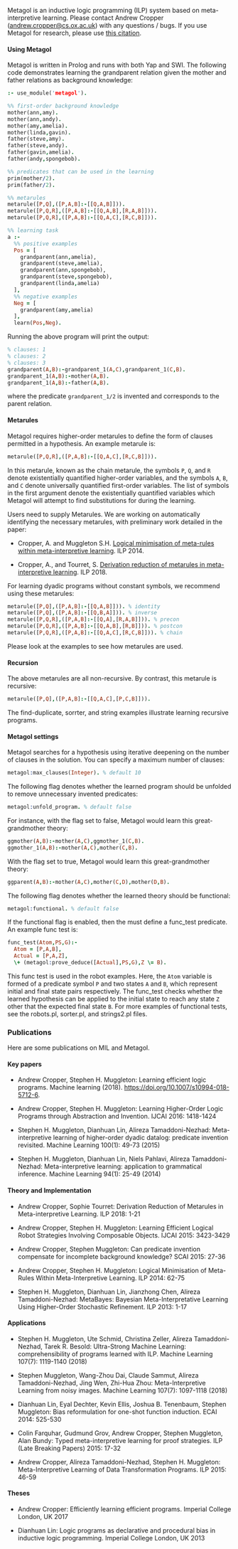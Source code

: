 Metagol is an inductive logic programming (ILP) system based on meta-interpretive learning. Please contact Andrew Cropper (andrew.cropper@cs.ox.ac.uk) with any questions / bugs. If you use Metagol for research, please use [this citation](https://raw.githubusercontent.com/metagol/metagol/master/metagol.bib).

#### Using Metagol

Metagol is written in Prolog and runs with both Yap and SWI. The following code demonstrates learning the grandparent relation given the mother and father relations as background knowledge:

```prolog
:- use_module('metagol').

%% first-order background knowledge
mother(ann,amy).
mother(ann,andy).
mother(amy,amelia).
mother(linda,gavin).
father(steve,amy).
father(steve,andy).
father(gavin,amelia).
father(andy,spongebob).

%% predicates that can be used in the learning
prim(mother/2).
prim(father/2).

%% metarules
metarule([P,Q],([P,A,B]:-[[Q,A,B]])).
metarule([P,Q,R],([P,A,B]:-[[Q,A,B],[R,A,B]])).
metarule([P,Q,R],([P,A,B]:-[[Q,A,C],[R,C,B]])).

%% learning task
a :-
  %% positive examples
  Pos = [
    grandparent(ann,amelia),
    grandparent(steve,amelia),
    grandparent(ann,spongebob),
    grandparent(steve,spongebob),
    grandparent(linda,amelia)
  ],
  %% negative examples
  Neg = [
    grandparent(amy,amelia)
  ],
  learn(Pos,Neg).

```
Running the above program will print the output:

```prolog
% clauses: 1
% clauses: 2
% clauses: 3
grandparent(A,B):-grandparent_1(A,C),grandparent_1(C,B).
grandparent_1(A,B):-mother(A,B).
grandparent_1(A,B):-father(A,B).
```

where the predicate `grandparent_1/2` is invented and corresponds to the parent relation.

#### Metarules

Metagol requires higher-order metarules to define the form of clauses permitted in a hypothesis. An example metarule is:

```prolog
metarule([P,Q,R],([P,A,B]:-[[Q,A,C],[R,C,B]])).
```

In this metarule, known as the chain metarule, the symbols `P`, `Q`, and `R` denote existentially quantified higher-order variables, and the symbols `A`, `B`, and `C` denote universally quantified first-order variables. The list of symbols in the first argument denote the existentially quantified variables which Metagol will attempt to find substitutions for during the learning.

Users need to supply Metarules. We are working on automatically identifying the necessary metarules, with preliminary work detailed in the paper:

* Cropper, A. and Muggleton S.H. [Logical minimisation of meta-rules within meta-interpretive learning](http://andrewcropper.com/pubs/ilp14-minmeta.pdf). ILP 2014.

* Cropper, A., and Tourret, S. [Derivation reduction of metarules in meta-interpretive learning](http://andrewcropper.com/pubs/ilp18-dreduce.pdf). ILP 2018.

For learning dyadic programs without constant symbols, we recommend using these metarules:

```prolog
metarule([P,Q],([P,A,B]:-[[Q,A,B]])). % identity
metarule([P,Q],([P,A,B]:-[[Q,B,A]])). % inverse
metarule([P,Q,R],([P,A,B]:-[[Q,A],[R,A,B]])). % precon
metarule([P,Q,R],([P,A,B]:-[[Q,A,B],[R,B]])). % postcon
metarule([P,Q,R],([P,A,B]:-[[Q,A,C],[R,C,B]])). % chain
```

Please look at the examples to see how metarules are used.

#### Recursion

The above metarules are all non-recursive. By contrast, this metarule is recursive:

```prolog
metarule([P,Q],([P,A,B]:-[[Q,A,C],[P,C,B]])).
```

The find-duplicate, sorrter, and string examples illustrate learning recursive programs.

#### Metagol settings


Metagol searches for a hypothesis using iterative deepening on the number of clauses in the solution. You can specify a maximum number of clauses:

```prolog
metagol:max_clauses(Integer). % default 10
```

The following flag denotes whether the learned program should be unfolded to remove unnecessary invented predicates:

```prolog
metagol:unfold_program. % default false
```

For instance, with the flag set to false, Metagol would learn this great-grandmother theory:

```prolog
ggmother(A,B):-mother(A,C),ggmother_1(C,B).
ggmother_1(A,B):-mother(A,C),mother(C,B).
```

With the flag set to true, Metagol would learn this great-grandmother theory:

```prolog
ggparent(A,B):-mother(A,C),mother(C,D),mother(D,B).
```

The following flag denotes whether the learned theory should be functional:

```prolog
metagol:functional. % default false
```
If the functional flag is enabled, then the must define a func_test predicate. An example func test is:

```prolog
func_test(Atom,PS,G):-
  Atom = [P,A,B],
  Actual = [P,A,Z],
  \+ (metagol:prove_deduce([Actual],PS,G),Z \= B).
```

This func test is used in the robot examples. Here, the `Atom` variable is formed of a predicate symbol `P` and two states `A` and `B`, which represent initial and final state pairs respectively.  The func_test checks whether the learned hypothesis can be applied to the initial state to reach any state `Z` other that the expected final state `B`. For more examples of functional tests, see the robots.pl, sorter.pl, and strings2.pl files.


### Publications

Here are some publications on MIL and Metagol.


#### Key papers

* Andrew Cropper, Stephen H. Muggleton: Learning efficient logic programs. Machine learning (2018). https://doi.org/10.1007/s10994-018-5712-6.

* Andrew Cropper, Stephen H. Muggleton: Learning Higher-Order Logic Programs through Abstraction and Invention. IJCAI 2016: 1418-1424

* Stephen H. Muggleton, Dianhuan Lin, Alireza Tamaddoni-Nezhad: Meta-interpretive learning of higher-order dyadic datalog: predicate invention revisited. Machine Learning 100(1): 49-73 (2015)

* Stephen H. Muggleton, Dianhuan Lin, Niels Pahlavi, Alireza Tamaddoni-Nezhad: Meta-interpretive learning: application to grammatical inference. Machine Learning 94(1): 25-49 (2014)

#### Theory and Implementation

* Andrew Cropper, Sophie Tourret: Derivation Reduction of Metarules in Meta-interpretive Learning. ILP 2018: 1-21

* Andrew Cropper, Stephen H. Muggleton: Learning Efficient Logical Robot Strategies Involving Composable Objects. IJCAI 2015: 3423-3429

* Andrew Cropper, Stephen Muggleton: Can predicate invention compensate for incomplete background knowledge? SCAI 2015: 27-36

* Andrew Cropper, Stephen H. Muggleton: Logical Minimisation of Meta-Rules Within Meta-Interpretive Learning. ILP 2014: 62-75

* Stephen H. Muggleton, Dianhuan Lin, Jianzhong Chen, Alireza Tamaddoni-Nezhad: MetaBayes: Bayesian Meta-Interpretative Learning Using Higher-Order Stochastic Refinement. ILP 2013: 1-17

#### Applications

* Stephen H. Muggleton, Ute Schmid, Christina Zeller, Alireza Tamaddoni-Nezhad, Tarek R. Besold: Ultra-Strong Machine Learning: comprehensibility of programs learned with ILP. Machine Learning 107(7): 1119-1140 (2018)

* Stephen Muggleton, Wang-Zhou Dai, Claude Sammut, Alireza Tamaddoni-Nezhad, Jing Wen, Zhi-Hua Zhou:
Meta-Interpretive Learning from noisy images. Machine Learning 107(7): 1097-1118 (2018)

* Dianhuan Lin, Eyal Dechter, Kevin Ellis, Joshua B. Tenenbaum, Stephen Muggleton: Bias reformulation for one-shot function induction. ECAI 2014: 525-530

* Colin Farquhar, Gudmund Grov, Andrew Cropper, Stephen Muggleton, Alan Bundy: Typed meta-interpretive learning for proof strategies. ILP (Late Breaking Papers) 2015: 17-32

* Andrew Cropper, Alireza Tamaddoni-Nezhad, Stephen H. Muggleton: Meta-Interpretive Learning of Data Transformation Programs. ILP 2015: 46-59

#### Theses

* Andrew Cropper: Efficiently learning efficient programs. Imperial College London, UK 2017

* Dianhuan Lin: Logic programs as declarative and procedural bias in inductive logic programming. Imperial College London, UK 2013
